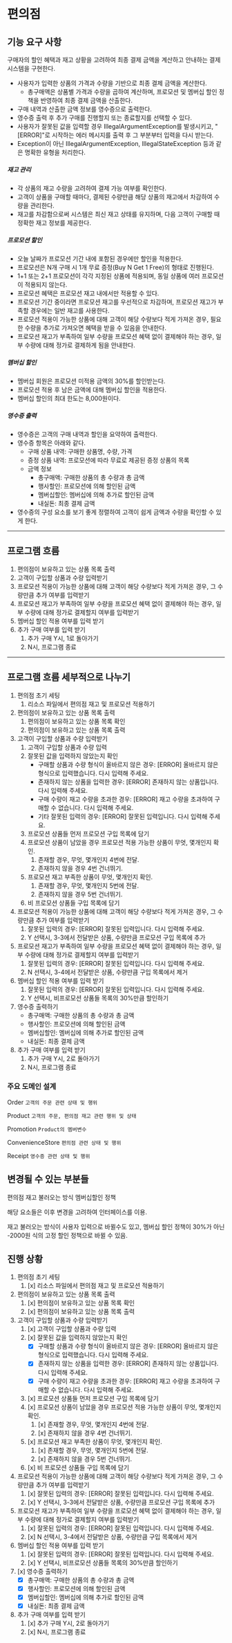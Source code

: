 # 편의점

## 기능 요구 사항

구매자의 할인 혜택과 재고 상황을 고려하여 최종 결제 금액을 계산하고 안내하는 결제 시스템을 구현한다.

- 사용자가 입력한 상품의 가격과 수량을 기반으로 최종 결제 금액을 계산한다.
    - 총구매액은 상품별 가격과 수량을 곱하여 계산하며, 프로모션 및 멤버십 할인 정책을 반영하여 최종 결제 금액을 산출한다.
- 구매 내역과 산출한 금액 정보를 영수증으로 출력한다.
- 영수증 출력 후 추가 구매를 진행할지 또는 종료할지를 선택할 수 있다.
- 사용자가 잘못된 값을 입력할 경우 IllegalArgumentException를 발생시키고, "[ERROR]"로 시작하는 에러 메시지를 출력 후 그 부분부터 입력을 다시 받는다.
- Exception이 아닌 IllegalArgumentException, IllegalStateException 등과 같은 명확한 유형을 처리한다.

##### 재고 관리

- 각 상품의 재고 수량을 고려하여 결제 가능 여부를 확인한다.
- 고객이 상품을 구매할 때마다, 결제된 수량만큼 해당 상품의 재고에서 차감하여 수량을 관리한다.
- 재고를 차감함으로써 시스템은 최신 재고 상태를 유지하며, 다음 고객이 구매할 때 정확한 재고 정보를 제공한다.

##### 프로모션 할인

- 오늘 날짜가 프로모션 기간 내에 포함된 경우에만 할인을 적용한다.
- 프로모션은 N개 구매 시 1개 무료 증정(Buy N Get 1 Free)의 형태로 진행된다.
- 1+1 또는 2+1 프로모션이 각각 지정된 상품에 적용되며, 동일 상품에 여러 프로모션이 적용되지 않는다.
- 프로모션 혜택은 프로모션 재고 내에서만 적용할 수 있다.
- 프로모션 기간 중이라면 프로모션 재고를 우선적으로 차감하며, 프로모션 재고가 부족할 경우에는 일반 재고를 사용한다.
- 프로모션 적용이 가능한 상품에 대해 고객이 해당 수량보다 적게 가져온 경우, 필요한 수량을 추가로 가져오면 혜택을 받을 수 있음을 안내한다.
- 프로모션 재고가 부족하여 일부 수량을 프로모션 혜택 없이 결제해야 하는 경우, 일부 수량에 대해 정가로 결제하게 됨을 안내한다.

##### 멤버십 할인

- 멤버십 회원은 프로모션 미적용 금액의 30%를 할인받는다.
- 프로모션 적용 후 남은 금액에 대해 멤버십 할인을 적용한다.
- 멤버십 할인의 최대 한도는 8,000원이다.

##### 영수증 출력

- 영수증은 고객의 구매 내역과 할인을 요약하여 출력한다.
- 영수증 항목은 아래와 같다.
    - 구매 상품 내역: 구매한 상품명, 수량, 가격
    - 증정 상품 내역: 프로모션에 따라 무료로 제공된 증정 상품의 목록
    - 금액 정보
        - 총구매액: 구매한 상품의 총 수량과 총 금액
        - 행사할인: 프로모션에 의해 할인된 금액
        - 멤버십할인: 멤버십에 의해 추가로 할인된 금액
        - 내실돈: 최종 결제 금액
- 영수증의 구성 요소를 보기 좋게 정렬하여 고객이 쉽게 금액과 수량을 확인할 수 있게 한다.

---

## 프로그램 흐름

1. 편의점이 보유하고 있는 상품 목록 출력
2. 고객이 구입할 상품과 수량 입력받기
3. 프로모션 적용이 가능한 상품에 대해 고객이 해당 수량보다 적게 가져온 경우, 그 수량만큼 추가 여부를 입력받기
4. 프로모션 재고가 부족하여 일부 수량을 프로모션 혜택 없이 결제해야 하는 경우, 일부 수량에 대해 정가로 결제할지 여부를 입력받기
5. 멤버십 할인 적용 여부를 입력 받기
6. 추가 구매 여부를 입력 받기
    1. 추가 구매 Y시, 1로 돌아가기
    2. N시, 프로그램 종료

---

## 프로그램 흐름 세부적으로 나누기

1. 편의점 초기 세팅
    1. 리소스 파일에서 편의점 재고 및 프로모션 적용하기
2. 편의점이 보유하고 있는 상품 목록 출력
    1. 편의점이 보유하고 있는 상품 목록 확인
    2. 편의점이 보유하고 있는 상품 목록 출력
3. 고객이 구입할 상품과 수량 입력받기
    1. 고객이 구입할 상품과 수량 입력
    2. 잘못된 값을 입력하지 않았는지 확인
        - 구매할 상품과 수량 형식이 올바르지 않은 경우: [ERROR] 올바르지 않은 형식으로 입력했습니다. 다시 입력해 주세요.
        - 존재하지 않는 상품을 입력한 경우: [ERROR] 존재하지 않는 상품입니다. 다시 입력해 주세요.
        - 구매 수량이 재고 수량을 초과한 경우: [ERROR] 재고 수량을 초과하여 구매할 수 없습니다. 다시 입력해 주세요.
        - 기타 잘못된 입력의 경우: [ERROR] 잘못된 입력입니다. 다시 입력해 주세요.
    3. 프로모션 상품들 먼저 프로모션 구입 목록에 담기
    4. 프로모션 상품이 남았을 경우 프로모션 적용 가능한 상품이 무엇, 몇개인지 확인.
        1. 존재할 경우, 무엇, 몇개인지 4번에 전달.
        2. 존재하지 않을 경우 4번 건너뛰기.
    5. 프로모션 재고 부족한 상품이 무엇, 몇개인지 확인.
        1. 존재할 경우, 무엇, 몇개인지 5번에 전달.
        2. 존재하지 않을 경우 5번 건너뛰기.
    6. 비 프로모션 상품들 구입 목록에 담기
4. 프로모션 적용이 가능한 상품에 대해 고객이 해당 수량보다 적게 가져온 경우, 그 수량만큼 추가 여부를 입력받기
    1. 잘못된 입력의 경우: [ERROR] 잘못된 입력입니다. 다시 입력해 주세요.
    2. Y 선택시, 3-3에서 전달받은 상품, 수량만큼 프로모션 구입 목록에 추가
5. 프로모션 재고가 부족하여 일부 수량을 프로모션 혜택 없이 결제해야 하는 경우, 일부 수량에 대해 정가로 결제할지 여부를 입력받기
    1. 잘못된 입력의 경우: [ERROR] 잘못된 입력입니다. 다시 입력해 주세요.
    2. N 선택시, 3-4에서 전달받은 상품, 수량만큼 구입 목록에서 제거
6. 멤버십 할인 적용 여부를 입력 받기
    1. 잘못된 입력의 경우: [ERROR] 잘못된 입력입니다. 다시 입력해 주세요.
    2. Y 선택시, 비프로모션 상품들 목록의 30%만큼 할인하기
7. 영수증 출력하기
    - 총구매액: 구매한 상품의 총 수량과 총 금액
    - 행사할인: 프로모션에 의해 할인된 금액
    - 멤버십할인: 멤버십에 의해 추가로 할인된 금액
    - 내실돈: 최종 결제 금액
8. 추가 구매 여부를 입력 받기
    1. 추가 구매 Y시, 2로 돌아가기
    2. N시, 프로그램 종료

### 주요 도메인 설계

Order ```고객의 주문 관련 상태 및 행위```

Product ```고객의 주문, 편의점 재고 관련 행위 및 상태```

Promotion ```Product의 멤버변수```

ConvenienceStore ```편의점 관련 상태 및 행위```

Receipt ```영수증 관련 상태 및 행위```

## 변경될 수 있는 부분들

편의점 재고 불러오는 방식
멤버십할인 정책

해당 요소들은 이후 변경을 고려하여 인터페이스를 이용.

재고 불러오는 방식이 사용자 입력으로 바뀔수도 있고,
멤버십 할인 정책이 30%가 아닌 -2000원 식의 고정 할인 정책으로 바뀔 수 있음.

## 진행 상황

1. 편의점 초기 세팅
    1. [x] 리소스 파일에서 편의점 재고 및 프로모션 적용하기
2. 편의점이 보유하고 있는 상품 목록 출력
    1. [x] 편의점이 보유하고 있는 상품 목록 확인
    2. [x] 편의점이 보유하고 있는 상품 목록 출력
3. 고객이 구입할 상품과 수량 입력받기
    1. [x] 고객이 구입할 상품과 수량 입력
    2. [x] 잘못된 값을 입력하지 않았는지 확인
        - [x] 구매할 상품과 수량 형식이 올바르지 않은 경우: [ERROR] 올바르지 않은 형식으로 입력했습니다. 다시 입력해 주세요.
        - [x] 존재하지 않는 상품을 입력한 경우: [ERROR] 존재하지 않는 상품입니다. 다시 입력해 주세요.
        - [x] 구매 수량이 재고 수량을 초과한 경우: [ERROR] 재고 수량을 초과하여 구매할 수 없습니다. 다시 입력해 주세요.
    3. [x] 프로모션 상품들 먼저 프로모션 구입 목록에 담기
    4. [x] 프로모션 상품이 남았을 경우 프로모션 적용 가능한 상품이 무엇, 몇개인지 확인.
        1. [x] 존재할 경우, 무엇, 몇개인지 4번에 전달.
        2. [x] 존재하지 않을 경우 4번 건너뛰기.
    5. [x] 프로모션 재고 부족한 상품이 무엇, 몇개인지 확인.
        1. [x] 존재할 경우, 무엇, 몇개인지 5번에 전달.
        2. [x] 존재하지 않을 경우 5번 건너뛰기.
    6. [x] 비 프로모션 상품들 구입 목록에 담기
4. 프로모션 적용이 가능한 상품에 대해 고객이 해당 수량보다 적게 가져온 경우, 그 수량만큼 추가 여부를 입력받기
    1. [x] 잘못된 입력의 경우: [ERROR] 잘못된 입력입니다. 다시 입력해 주세요.
    2. [x] Y 선택시, 3-3에서 전달받은 상품, 수량만큼 프로모션 구입 목록에 추가
5. 프로모션 재고가 부족하여 일부 수량을 프로모션 혜택 없이 결제해야 하는 경우, 일부 수량에 대해 정가로 결제할지 여부를 입력받기
    1. [x] 잘못된 입력의 경우: [ERROR] 잘못된 입력입니다. 다시 입력해 주세요.
    2. [x] N 선택시, 3-4에서 전달받은 상품, 수량만큼 구입 목록에서 제거
6. 멤버십 할인 적용 여부를 입력 받기
    1. [x] 잘못된 입력의 경우: [ERROR] 잘못된 입력입니다. 다시 입력해 주세요.
    2. [x] Y 선택시, 비프로모션 상품들 목록의 30%만큼 할인하기
7. [x] 영수증 출력하기
    - [x] 총구매액: 구매한 상품의 총 수량과 총 금액
    - [x] 행사할인: 프로모션에 의해 할인된 금액
    - [x] 멤버십할인: 멤버십에 의해 추가로 할인된 금액
    - [x] 내실돈: 최종 결제 금액
8. 추가 구매 여부를 입력 받기
    1. [x] 추가 구매 Y시, 2로 돌아가기
    2. [x] N시, 프로그램 종료


